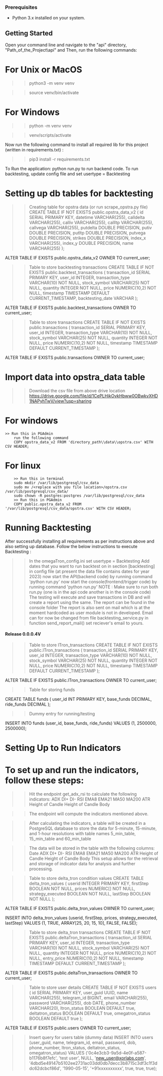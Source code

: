 ### Prerequisites
- Python 3.x installed on your system.

## Getting Started

Open your command line and navigate to the "api" directory, "Path_of_the_Project\api" and 
Then, run the following commands:

 # For Unix or MacOS
>> python3 -m venv venv

>> source venv/bin/activate

# For Windows
>> python -m venv venv

>> venv/scripts/activate

Now run the following command to install all required lib for this project (written in requirements.txt) : 

>> pip3 install -r requirements.txt

To Run the application:
    python run.py to run backend code.
    To run backtesting, update config file and set usertype = Backtesting


# Setting up db tables for backtesting
>> Creating table for opstra data (or run scrape_opstra.py file)
CREATE TABLE IF NOT EXISTS public.opstra_data_v2
(
    id SERIAL PRIMARY KEY,
    datetime VARCHAR(255),
    calldelta VARCHAR(255),
    calliv VARCHAR(255),
    callltp VARCHAR(255),
    callvega VARCHAR(255),
    putdelta DOUBLE PRECISION,
    putiv DOUBLE PRECISION,
    putltp DOUBLE PRECISION,
    putvega DOUBLE PRECISION,
    strikes DOUBLE PRECISION,
    index_x VARCHAR(255),
    index_y DOUBLE PRECISION,
    name VARCHAR(255)
);

ALTER TABLE IF EXISTS public.opstra_data_v2
    OWNER TO current_user;

>> Table to store backtesting transactions
CREATE TABLE IF NOT EXISTS public.backtest_transactions
(
    transaction_id SERIAL PRIMARY KEY,
    user_id INTEGER,
    transaction_type VARCHAR(10) NOT NULL,
    stock_symbol VARCHAR(25) NOT NULL,
    quantity INTEGER NOT NULL,
    price NUMERIC(10,2) NOT NULL,
    timestamp TIMESTAMP DEFAULT CURRENT_TIMESTAMP,
    backtesting_date VARCHAR
);

ALTER TABLE IF EXISTS public.backtest_transactions
    OWNER TO current_user;

>>Table to store transactions
CREATE TABLE IF NOT EXISTS public.transactions
(
    transaction_id SERIAL PRIMARY KEY,
    user_id INTEGER,
    transaction_type VARCHAR(10) NOT NULL,
    stock_symbol VARCHAR(25) NOT NULL,
    quantity INTEGER NOT NULL,
    price NUMERIC(10,2) NOT NULL,
    timestamp TIMESTAMP DEFAULT CURRENT_TIMESTAMP
);

ALTER TABLE IF EXISTS public.transactions
    OWNER TO current_user;

# Import data into opstra_data table
>> Download the csv file from above drive location
https://drive.google.com/file/d/1CePLHikOvkHbww0OBwkvXHD1NAPyhTwV/view?usp=sharing
 # For windows
    >> Run this in PGAdmin
        run the following command
        COPY opstra_data_v2 FROM 'directory_path\\data\\opstra.csv' WITH CSV HEADER;
 # For linux
        >> Run this in terminal
        sudo mkdir /var/lib/postgresql/csv_data
        sudo mv /<replace with you file location>/opstra.csv /var/lib/postgresql/csv_data/
        sudo chown -R postgres:postgres /var/lib/postgresql/csv_data
        >> Run this in PGAdmin
        COPY public.opstra_data_v2 FROM '/var/lib/postgresql/csv_data/opstra.csv' WITH CSV HEADER;

# Running Backtesting
After successfully installing all requirements as per instructions above and also setting up database. Follow the below instructions to execute Backtesting :
>>In the omegaTron_config.ini set usertype = Backtesting 
>>Add dates that you want to run backtest on in section [backtesting] in config file (at present the data file contains dates for year 2023)
>>now start the API(backend code) by running command 'python run.py'
>>now start the console(frontend/trigger code) by running command 'python run.py'
NOTE : Make sure to run both run.py (one is in the api code another is in the console code)
>>The testing will execute and save transactions in DB and will create a report using the same.
>>The report can be found in the console folder 
>> The report is also sent on mail which is at the moment hardcoded as user module is not in developed. Email can for now be changed from file backtesting_service.py in function send_report_mail() set reciever's email to yours. 

#### Release 0.0.0.4V ####

>>Table to store lTron_transactions
CREATE TABLE IF NOT EXISTS public.lTron_transactions
(
    transaction_id SERIAL PRIMARY KEY,
    user_id INTEGER,
    transaction_type VARCHAR(10) NOT NULL,
    stock_symbol VARCHAR(25) NOT NULL,
    quantity INTEGER NOT NULL,
    price NUMERIC(10,2) NOT NULL,
    timestamp TIMESTAMP DEFAULT CURRENT_TIMESTAMP
);

ALTER TABLE IF EXISTS public.lTron_transactions
    OWNER TO current_user;

>>Table for storing funds

CREATE TABLE funds (
    user_id INT PRIMARY KEY,
    base_funds DECIMAL,
    ride_funds DECIMAL
);

>>Dummy entry for running/testing

INSERT INTO funds (user_id, base_funds, ride_funds)
VALUES (1, 2500000, 2500000);



# Setting Up to Run Indicators
# To set up and run the indicators, follow these steps:

>> Hit the endpoint get_adx_rsi to calculate the following indicators:
ADX
DI+
DI-
RSI
EMA8
EMA21
MA50
MA200
ATR
Height of Candle
Height of Candle Body

>> The endpoint will compute the indicators mentioned above.

>> After calculating the indicators, a table will be created in a PostgreSQL database to store the data for 5-minute, 15-minute, and 1-hour resolutions with table names 5_min_table, 15_min_table and 60_min_table

>> The data will be stored in the table with the following columns:
Date
ADX
DI+
DI-
RSI
EMA8
EMA21
MA50
MA200
ATR
Height of Candle
Height of Candle Body
This setup allows for the retrieval and storage of indicator data for analysis and further processing.

>>Table to store delta_tron condition values
CREATE TABLE delta_tron_values (
    userid INTEGER PRIMARY KEY,
    firstStep BOOLEAN NOT NULL,
    prices NUMERIC[] NOT NULL,
    strategy_executed BOOLEAN NOT NULL,
    lastStep BOOLEAN NOT NULL
);

ALTER TABLE IF EXISTS public.delta_tron_values
    OWNER TO current_user;

INSERT INTO delta_tron_values (userid, firstStep, prices, strategy_executed, lastStep)
VALUES (1, TRUE, ARRAY[25, 20, 15, 10], FALSE, FALSE);


>>Table to store delta_tron transactions
CREATE TABLE IF NOT EXISTS public.deltaTron_transactions
(
    transaction_id SERIAL PRIMARY KEY,
    user_id INTEGER,
    transaction_type VARCHAR(10) NOT NULL,
    stock_symbol VARCHAR(25) NOT NULL,
    quantity INTEGER NOT NULL,
    price NUMERIC(10,2) NOT NULL,
    entry_price NUMERIC(10,2) NOT NULL,
    timestamp TIMESTAMP DEFAULT CURRENT_TIMESTAMP
);

ALTER TABLE IF EXISTS public.deltaTron_transactions
    OWNER TO current_user;


>>Table to store user details
CREATE TABLE IF NOT EXISTS users (
    id SERIAL PRIMARY KEY,
    user_guid UUID,
    name VARCHAR(255),
    telegram_id BIGINT,
    email VARCHAR(255),
    password VARCHAR(255),
    dob DATE,
    phone_number VARCHAR(20),
    ltron_status BOOLEAN DEFAULT true,
    deltatron_status BOOLEAN DEFAULT true,
    omegatron_status BOOLEAN DEFAULT true
);


ALTER TABLE IF EXISTS public.users
    OWNER TO current_user;

>> Insert query for users table (dummy data)
INSERT INTO users (user_guid, name, telegram_id, email, password, dob, phone_number, ltron_status, deltatron_status, omegatron_status)
VALUES ('0c4e3cb3-9a5d-4e0f-a587-b1176b8f7efc', 'test user', NULL, 'new_user@xorlabs.com', '4dbd5e49147b5102ee2731ac03dd0db7decc3b8715c3df3c1f3ddc62dcbcf86d', '1990-05-15', '+91xxxxxxxxxx', true, true, true);
